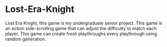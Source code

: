 # Lost-Era-Knight
Lost Era Knight, this game is my undergraduate senior project. This game is an action side-scrolling game that can adjust the difficulty to match each player. This game can create fresh playthroughs every playthrough using random generation.
